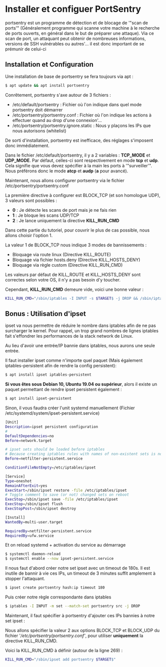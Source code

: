 # Installer et configuer PortSentry

portsentry est un programme de détection et de blocage de '"scan de
ports'" (Généralement programme qui scanne votre machine à le recherche
de ports ouverts, en général dans le but de préparer une attaque). Via
ce scan de port, un attaquant peut obtenir de nombreuses informations,
versions de SSH vulnérables ou autres'... il est donc important de se
prémunir de celui-ci

## Installation et Configuration

Une installation de base de portsentry se fera toujours via apt :

``` bash
$ apt update && apt install portsentry
```

Conrêtement, portsentry s'axe autour de 3 fichiers :

-   /etc/default/portsentry : Fichier où l'on indique dans quel mode
    portsentry doit démarrer
-   /etc/portsentry/portsentry.conf : Fichier où l'on indique les
    actions à effectuer quand au drop d'une connexion'...
-   /etc/portsentry/portsentry.ignore.static : Nous y plaçons les IPs
    que nous autorisons (whitelist)

De sorti d'installation, portsentry est inefficace, des réglages
s'imposent donc immédiatement.

Dans le fichier /etc/default/portsentry, il y a 2 variables :
**TCP_MODE** et **UDP_MODE**. Par défaut, celles-ci sont respectivement
en mode **tcp** et **udp**. Cela signifie que vous devez spécifier à la
main les ports à '"surveiller'". Nous préférons donc le mode **atcp** et
**audp** (**a** pour avancé).

Maintenant, nous allons configurer portsentry via le fichier
/etc/portsentry/portsentry.conf

La première directive à configurer est BLOCK_TCP (et son homologue UDP),
3 valeurs sont possibles :

-   **0** : Je détecte les scans de port mais je ne fais rien
-   **1** : Je bloque les scans UDP/TCP
-   **2** : Je lance uniquement la directive **KILL_RUN_CMD**

Dans cette partie du tutoriel, pour couvrir le plus de cas possible,
nous allons choisir l'option 1.

La valeur 1 de BLOCK_TCP nous indique 3 modes de bannissements :

-   Bloquage via route linux (Directive KILL_ROUTE)
-   Bloquage via fichier hosts.deny (Directive KILL_HOSTS_DENY)
-   Bloquage via règle custom (Directive KILL_RUN_CMD)

Les valeurs par défaut de KILL_ROUTE et KILL_HOSTS_DENY sont correctes
selon votre OS, il n'y a pas besoin d'y toucher.

Cependant, **KILL_RUN_CMD** demeure vide, voici une bonne valeur :

``` bash
KILL_RUN_CMD="/sbin/iptables -I INPUT -s $TARGET$ -j DROP && /sbin/iptables -I INPUT -s $TARGET$ -m limit --limit 3/minute --limit-burst 5 -j LOG --log-level debug --log-prefix Portsentry: dropping: "
```

## Bonus : Utilisation d'ipset

ipset va nous permettre de réduire le nombre dans iptables afin de ne
pas surcharger le kernel. Pour rappel, un trop grand nombres de lignes
iptables fait s'effondrer les performances de la stack network de
Linux.

Au lieu d'avoir une entrée/IP bannie dans iptables, nous aurons une
seule entrée.

Il faut installer ipset comme n'importe quel paquet (Mais également
iptables-persistent afin de rendre la config persistent):

``` bash
$ apt install ipset iptables-persistent
```

**Si vous êtes sous Debian 10, Ubuntu 19.04 ou supérieur**, alors il
existe un paquet permettant de rendre ipset persistent également :

``` bash
$ apt install ipset-persistent
```

Sinon, il vous faudra créer l'unit systemd manuellement (Fichier
/etc/systemd/system/ipset-persistent.service)

``` bash
[Unit]
Description=ipset persistent configuration
#
DefaultDependencies=no
Before=network.target

# ipset sets should be loaded before iptables
# Because creating iptables rules with names of non-existent sets is not possible
Before=netfilter-persistent.service

ConditionFileNotEmpty=/etc/iptables/ipset

[Service]
Type=oneshot
RemainAfterExit=yes
ExecStart=/sbin/ipset restore -file /etc/iptables/ipset
# Toggle comment to save (or not) changed sets on reboot
ExecStop=/sbin/ipset save -file /etc/iptables/ipset
ExecStop=/sbin/ipset flush
ExecStopPost=/sbin/ipset destroy

[Install]
WantedBy=multi-user.target

RequiredBy=netfilter-persistent.service
RequiredBy=ufw.service
```

Et on reload systemd + activation du service au démarrage

``` bash
$ systemctl daemon-reload
$ systemctl enable --now ipset-persistent.service
```

Il nous faut d'abord créer notre set ipset avec un timeout de 180s. Il
est inutile de bannir à vie ces IPs, un timeout de 3 minutes suffit
amplement à stopper l'attaquant.

``` bash
$ ipset create portsentry hash:ip timeout 180
```

Puis créer notre règle correspondante dans iptables

``` bash
$ iptables -I INPUT -m set --match-set portsentry src -j DROP
```

Maintenant, il faut spécifier à portsentry d'ajouter ces IPs bannies à
notre set ipset :

Nous allons spécifier la valeur 2 aux options BLOCK_TCP et BLOCK_UDP du
fichier '_/etc/portsentry/portsentry.conf'_, pour utiliser
**uniquement** la directive KILL_RUN_CMD.

Voici la KILL_RUN_CMD à définir (autour de la ligne 269) :

``` bash
KILL_RUN_CMD="/sbin/ipset add portsentry $TARGET$"
```
